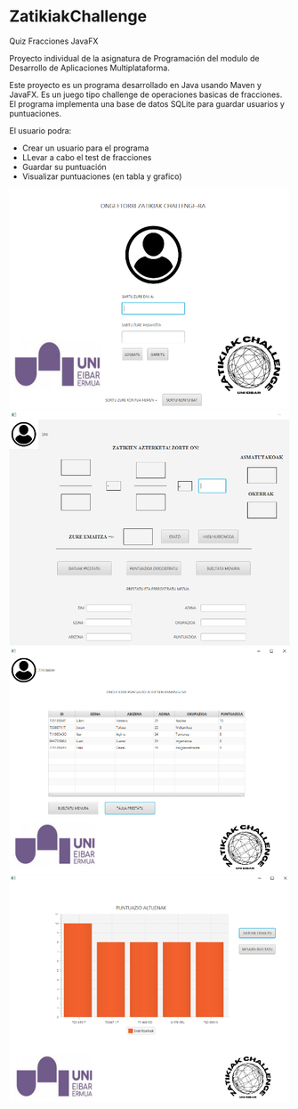 # ZatikiakChallenge
Quiz Fracciones JavaFX

Proyecto individual de la asignatura de Programación del modulo de Desarrollo de Aplicaciones Multiplataforma.

Este proyecto es un programa desarrollado en Java usando Maven y JavaFX. Es un juego tipo challenge de operaciones basicas de fracciones. El programa implementa una base de datos SQLite para guardar usuarios y puntuaciones.

El usuario podra:
- Crear un usuario para el programa
- LLevar a cabo el test de fracciones
- Guardar su puntuación
- Visualizar puntuaciones (en tabla y grafico)

<img src="/Media/login.PNG" width=%40><img/>
<img src="/Media/quiz.PNG" width=%40><img/>
<img src="/Media/taula.PNG" width=%40><img/>
<img src="/Media/grafikoa.PNG" width=%40><img/>
